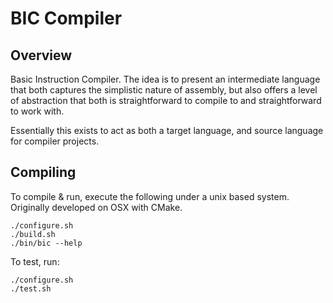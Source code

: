 # BIC Compiler

## Overview
Basic Instruction Compiler. The idea is to present an intermediate language that both captures the simplistic nature of assembly, but also offers a level of abstraction that both is straightforward to compile to and straightforward to work with.

Essentially this exists to act as both a target language, and source language for compiler projects.

## Compiling
To compile & run, execute the following under a unix based system. Originally developed on OSX with CMake.
```
./configure.sh
./build.sh
./bin/bic --help
```

To test, run: 
```
./configure.sh
./test.sh
```
